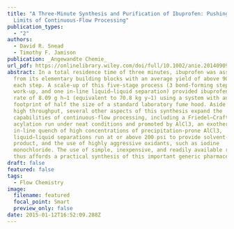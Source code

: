 ```yaml
---
title: "A Three-Minute Synthesis and Purification of Ibuprofen: Pushing the
  Limits of Continuous-Flow Processing"
publication_types:
  - "2"
authors:
  - David R. Snead
  - Timothy F. Jamison
publication: _Angewandte Chemie_
url_pdf: https://onlinelibrary.wiley.com/doi/full/10.1002/anie.201409093
abstract: In a total residence time of three minutes, ibuprofen was assembled
  from its elementary building blocks with an average yield of above 90 % for
  each step. A scale-up of this five-stage process (3 bond-forming steps, one
  work-up, and one in-line liquid–liquid separation) provided ibuprofen at a
  rate of 8.09 g h−1 (equivalent to 70.8 kg y−1) using a system with an overall
  footprint of half the size of a standard laboratory fume hood. Aside from the
  high throughput, several other aspects of this synthesis expand the
  capabilities of continuous-flow processing, including a Friedel–Crafts
  acylation run under neat conditions and promoted by AlCl3, an exothermic
  in-line quench of high concentrations of precipitation-prone AlCl3,
  liquid–liquid separations run at or above 200 psi to provide solvent-free
  product, and the use of highly aggressive oxidants, such as iodine
  monochloride. The use of simple, inexpensive, and readily available reagents
  thus affords a practical synthesis of this important generic pharmaceutical.
draft: false
featured: false
tags:
  - Flow Chemistry
image:
  filename: featured
  focal_point: Smart
  preview_only: false
date: 2015-01-12T16:52:09.288Z
---
```

